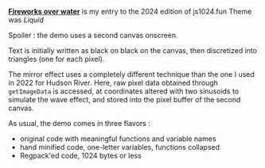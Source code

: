 **[Fireworks over water](https://js1024.fun/demos/2024/8/readme)** is my entry to the 2024 edition of js1024.fun
Theme was *Liquid*

Spoiler : the demo uses a second canvas onscreen.

Text is initially written as black on black on the canvas, then discretized into triangles (one for each pixel).

The mirror effect uses a completely different technique than the one I used in 2022 for Hudson River.
Here, raw pixel data obtained through `getImageData` is accessed, at coordinates altered with two sinusoids to simulate the wave effect, and stored into the pixel buffer of the second canvas.

As usual, the demo comes in three flavors :
 - original code with meaningful functions and variable names
 - hand minified code, one-letter variables, functions collapsed
 - Regpack'ed code, 1024 bytes or less
